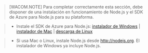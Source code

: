 > [WACOM.NOTE]
> Para completar correctamente esta sección, debe disponer de una instalación en funcionamiento de Node.js y el SDK de Azure para Node.js para su plataforma.

> -   Instale el SDK de Azure para Node.js: [instalador de Windows][instalador de Windows] | [instalador de Mac][instalador de Mac] | [descarga de Linux][descarga de Linux]

> -   Si usa Mac o Linux, instale Node.js desde <http://nodejs.org>. El instalador de Windows ya incluye Node.js.

  [instalador de Windows]: http://go.microsoft.com/fwlink/?LinkId=254279
  [instalador de Mac]: http://go.microsoft.com/fwlink/?LinkId=253471
  [descarga de Linux]: http://go.microsoft.com/fwlink/?LinkId=253472
